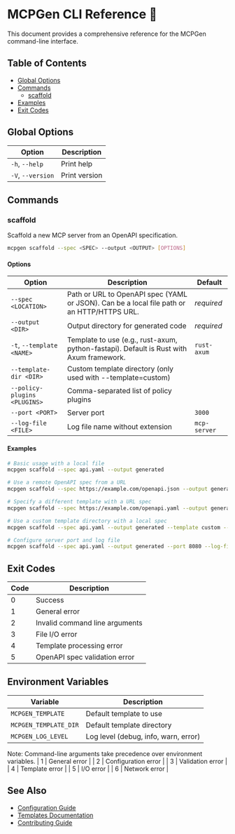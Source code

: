 # MCPGen CLI Reference 📝

This document provides a comprehensive reference for the MCPGen command-line interface.

## Table of Contents
- [Global Options](#global-options)
- [Commands](#commands)
  - [scaffold](#scaffold)
- [Examples](#examples)
- [Exit Codes](#exit-codes)

## Global Options

| Option | Description |
|--------|-------------|
| `-h`, `--help` | Print help |
| `-V`, `--version` | Print version |

## Commands

### scaffold

Scaffold a new MCP server from an OpenAPI specification.

```bash
mcpgen scaffold --spec <SPEC> --output <OUTPUT> [OPTIONS]
```

#### Options

| Option | Description | Default |
|--------|-------------|---------|
| `--spec <LOCATION>` | Path or URL to OpenAPI spec (YAML or JSON). Can be a local file path or an HTTP/HTTPS URL. | *required* |
| `--output <DIR>` | Output directory for generated code | *required* |
| `-t`, `--template <NAME>` | Template to use (e.g., rust-axum, python-fastapi). Default is Rust with Axum framework. | `rust-axum` |
| `--template-dir <DIR>` | Custom template directory (only used with --template=custom) | |
| `--policy-plugins <PLUGINS>` | Comma-separated list of policy plugins | |
| `--port <PORT>` | Server port | `3000` |
| `--log-file <FILE>` | Log file name without extension | `mcp-server` |

#### Examples

```bash
# Basic usage with a local file
mcpgen scaffold --spec api.yaml --output generated

# Use a remote OpenAPI spec from a URL
mcpgen scaffold --spec https://example.com/openapi.json --output generated

# Specify a different template with a URL spec
mcpgen scaffold --spec https://example.com/openapi.yaml --output generated --template python-fastapi

# Use a custom template directory with a local spec
mcpgen scaffold --spec api.yaml --output generated --template custom --template-dir ./my-templates

# Configure server port and log file
mcpgen scaffold --spec api.yaml --output generated --port 8080 --log-file my-server
```

## Exit Codes

| Code | Description |
|------|-------------|
| 0    | Success |
| 1    | General error |
| 2    | Invalid command line arguments |
| 3    | File I/O error |
| 4    | Template processing error |
| 5    | OpenAPI spec validation error |

## Environment Variables

| Variable | Description |
|----------|-------------|
| `MCPGEN_TEMPLATE` | Default template to use |
| `MCPGEN_TEMPLATE_DIR` | Default template directory |
| `MCPGEN_LOG_LEVEL` | Log level (debug, info, warn, error) |

Note: Command-line arguments take precedence over environment variables.
| 1    | General error |
| 2    | Configuration error |
| 3    | Validation error |
| 4    | Template error |
| 5    | I/O error |
| 6    | Network error |

## See Also

- [Configuration Guide](CONFIGURATION.md)
- [Templates Documentation](TEMPLATES.md)
- [Contributing Guide](../CONTRIBUTING.md)
